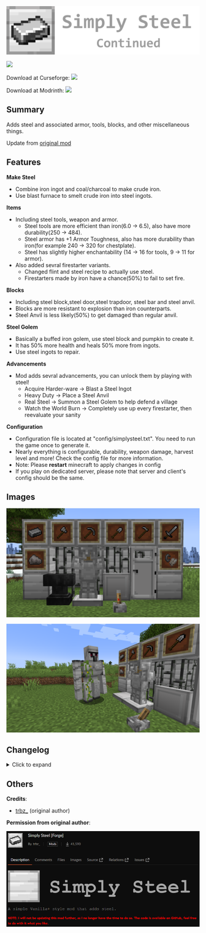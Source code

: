 ![](https://raw.githubusercontent.com/SkpC9/Simply-Steel/main/images/simplysteellogowide.png)

[![](https://cf.way2muchnoise.eu/versions/890092.svg)](https://www.curseforge.com/minecraft/mc-mods/simply-steel-continued)

Download at Curseforge: [![](https://cf.way2muchnoise.eu/full_890092_downloads.svg)](https://www.curseforge.com/minecraft/mc-mods/simply-steel-continued)

Download at Modrinth: [![](https://img.shields.io/modrinth/dt/iWzswank?logo=modrinth)](https://modrinth.com/mod/simply-steel-continued)

Summary
-

Adds steel and associated armor, tools, blocks, and other miscellaneous things.

Update from [original mod](https://www.curseforge.com/minecraft/mc-mods/simply-steel-forge)

Features
-

**Make Steel**

- Combine iron ingot and coal/charcoal to make crude iron.
- Use blast furnace to smelt crude iron into steel ingots.

**Items**

- Including steel tools, weapon and armor.
  - Steel tools are more efficient than iron(6.0 -> 6.5), also have more durability(250 -> 484).
  - Steel armor has +1 Armor Toughness, also has more durability than iron(for example 240 -> 320 for chestplate).
  - Steel has slightly higher enchantability (14 -> 16 for tools, 9 -> 11 for armor).
- Also added sevral firestarter variants.
  - Changed flint and steel recipe to actually use steel.
  - Firestarters made by iron have a chance(50%) to fail to set fire.

**Blocks**

- Including steel block,steel door,steel trapdoor, steel bar and steel anvil.
- Blocks are more resistant to explosion than iron counterparts.
- Steel Anvil is less likely(50%) to get damaged than regular anvil.

**Steel Golem**

- Basically a buffed iron golem, use steel block and pumpkin to create it.
- It has 50% more health and heals 50% more from ingots.
- Use steel ingots to repair.

**Advancements**

- Mod adds sevral advancements, you can unlock them by playing with steel!
  - Acquire Harder-ware -> Blast a Steel Ingot
  - Heavy Duty -> Place a Steel Anvil
  - Real Steel -> Summon a Steel Golem to help defend a village
  - Watch the World Burn -> Completely use up every firestarter, then reevaluate your sanity

**Configuration**

- Configuration file is located at "config/simplysteel.txt". You need to run the game once to generate it.
- Nearly everything is configurable, durability, weapon damage, harvest level and more! Check the config file for more information.
- Note: Please **restart** minecraft to apply changes in config
- If you play on dedicated server, please note that server and client's config should be the same.

Images
-

![items and blocks](https://raw.githubusercontent.com/SkpC9/Simply-Steel/main/images/items%20and%20blocks.png)

![steel golem](https://raw.githubusercontent.com/SkpC9/Simply-Steel/main/images/steel%20golem.png)

Changelog
-

<details>

<summary>Click to expand</summary>

**2.2.1**

- Updated to forge 1.20.1
- Fixed some tags

**2.2.2**

- Fixed dedicated server crash when this mod is added
- Fixed steel anvil falling and damage issues

**2.3.0**

- Added steel shears.
- Added configurations, Please check the description for more info.
- (1.20.1) Fixed steel anvil can be pushed by piston.

</details>

Others
-

**Credits**:

- [trbz_](https://legacy.curseforge.com/members/trbz_/projects) (original author)


**Permission from original author**:

![Permission from original author](https://raw.githubusercontent.com/SkpC9/Simply-Steel/main/images/permission%20from%20original%20author.png)

